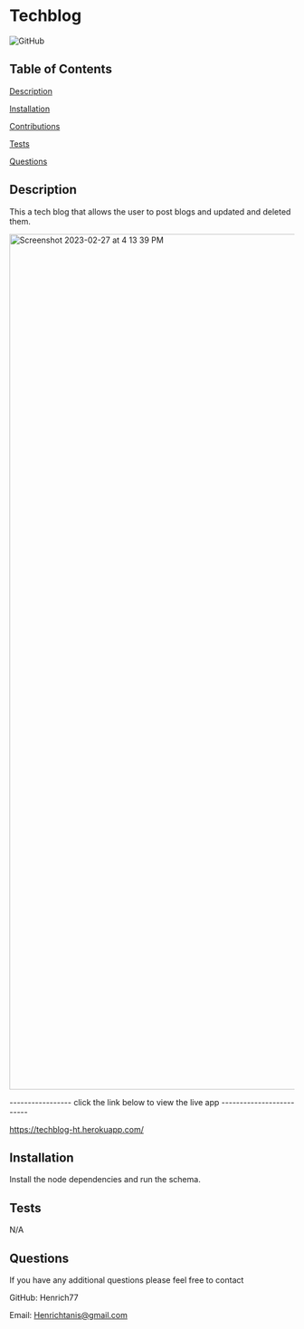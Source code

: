 

  # Techblog 
![GitHub](https://img.shields.io/github/license/Henrich77/techblog)

  
  
  ## Table of Contents
  
  [Description](#description)
  
  [Installation](#installation)
  
  [Contributions](#contributions)
  
  [Tests](#tests)
  
  [Questions](#questions)


 
   ## Description
  This a tech blog that allows the user to post blogs and updated and deleted them.

  <img width="1512" alt="Screenshot 2023-02-27 at 4 13 39 PM" src="https://user-images.githubusercontent.com/119962472/221698001-bf869a6d-ee9d-43c0-bc62-5ad2f0f6cb25.png">


  ----------------- click the link below to view the live app -------------------------

  https://techblog-ht.herokuapp.com/

  
  
  ## Installation 
  Install the node dependencies and run the schema.

 
 

 
 
  ## Tests
  N/A

  
  ## Questions

  If you have any additional questions please feel free to contact 
  
  GitHub: Henrich77
  
  Email: Henrichtanis@gmail.com




